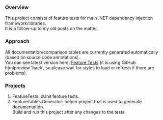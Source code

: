 ### Overview

This project consists of feature tests for main .NET dependency injection framework/libraries.  
It is a follow-up to my old posts on the matter.

### Approach

All documentation/comparison tables are currently generated automatically (based on source code annotations).  
You can see latest version here: [Feature Tests](http://htmlpreview.github.com/?https://github.com/ashmind/net-di-frameworks/blob/master/%23generated/FeatureTests.html)
(it is using GitHub htmlpreview 'hack', so please wait for styles to load or refresh if there are problems).


### Projects

  1. FeatureTests: xUnit feature tests.
  2. FeatureTables.Generator: helper project that is used to generate documentation.  
     Build and run this project after any changes to the tests.

